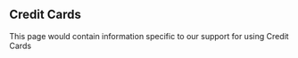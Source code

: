 ## Credit Cards

 This page would contain information specific to our support for using Credit Cards